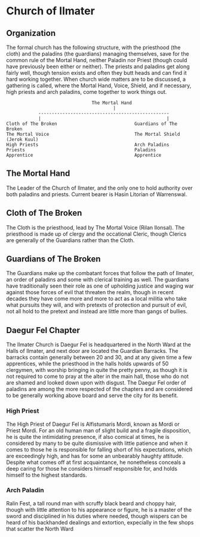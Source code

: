 # Church of Ilmater

## Organization

The formal church has the following structure, with the priesthood (the cloth) and the paladins (the guardians) managing themselves, save for the common rule of the Mortal Hand, neither Paladin nor Priest (though could have previously been either or neither). The priests and paladins get along fairly well, though tension exists and often they butt heads and can find it hard working together. When church wide matters are to be discussed, a gathering is called, where the Mortal Hand, Voice, Shield, and if necessary, high priests and arch paladins, come together to work things out.

```
                                The Mortal Hand
                                        |
            -------------------------------------------------
            |                                               |
Cloth of The Broken                             Guardians of The Broken
The Mortal Voice                                The Mortal Shield (Jerok Kuul)
High Priests                                    Arch Paladins
Priests                                         Paladins
Apprentice                                      Apprentice

```

## The Mortal Hand 
The Leader of the Church of Ilmater, and the only one to hold authority over both paladins and priests. Current bearer is Hasin Litorian of Warrenswal.

## Cloth of The Broken

The Cloth is the priesthood, lead by The Mortal Voice (Rilan Ilonsal). The priesthood is made up of clergy and the occational Cleric, though Clerics are generally of the Guardians rather than the Cloth.

## Guardians of The Broken

The Guardians make up the combatant forces that follow the path of Ilmater, an order of paladins and some with clerical training as well. The guardians have traditionally seen their role as one of upholding justice and waging war against those forces of evil that threaten the realm, though in recent decades they have come more and more to act as a local militia who take what pursuits they will, and with pretexts of protection and pursuit of evil, not all hold to the pretext and instead are little more than gangs of bullies.

## Daegur Fel Chapter

The Ilmater Church is Daegur Fel is headquartered in the North Ward at the Halls of Ilmater, and next door are located the Guardian Barracks.  The barracks contain generally between 20 and 30, and at any given time a few apprentices, while the priesthood in the halls holds upwards of 50 clergymen, with worship bringing in quite the pretty penny, as though it is not required to come to pray at the alter in the main hall, those who do not are shamed and looked down upon with disgust. The Daegur Fel order of paladins are among the more respected of the chapters and are considered to be generally working above board and serve the city for its benefit.

### High Priest
The High Priest of Daegur Fel is Alfistumaris Mordi, known as Mordi or Priest Mordi. For an old human man of slight build and a fragile disposition, he is quite the intimidating presence, if also comical at times, he is considered by many to be quite dismissive with little patience and when it comes to those he is responsible for falling short of his expectations, which are exceedingly high, and has for some an unbearably haughty attitude. Despite what comes off at first acquaintance, he nonetheless conceals a deep caring for those he considers himself responsible for, and holds himself to the highest standards.

### Arch Paladin
Ralin Fest, a tall round man with scruffy black beard and choppy hair, though with little attention to his appearance or figure, he is a master of the sword and disciplined in his duties where needed, though wispers can be heard of his backhanded dealings and extortion, expecially in the few shops that scatter the North Ward